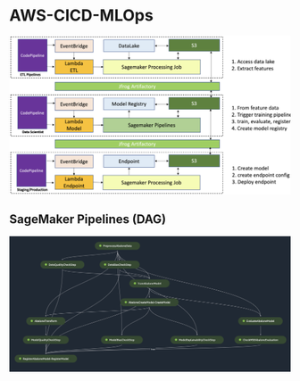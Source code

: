 # AWS-CICD-MLOps
<img src="LLM-MLOps.png" alt="Alt text for the image" width="1000"/>

## SageMaker Pipelines (DAG)
<img src="SageMakerPipelines.png" alt="Alt text for the image" width="1000"/>

